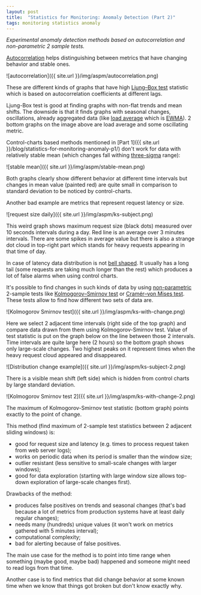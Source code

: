 ```yaml
---
layout: post
title:  "Statistics for Monitoring: Anomaly Detection (Part 2)"
tags: monitoring statistics anomaly
---
```


_Experimental anomaly detection methods based on autocorrelation and non-parametric 2 sample tests._

[Autocorrelation](http://en.wikipedia.org/wiki/Autocorrelation) helps distinguishing between metrics that have changing behavior and stable ones.

![autocorrelation]({{ site.url }}/img/aspm/autocorrelation.png)

These are different kinds of graphs that have high [Ljung–Box test](http://en.wikipedia.org/wiki/Ljung-Box_test) statistic which is based on autocorrelation coefficients at different lags.

Ljung-Box test is good at finding graphs with non-flat trends and mean shifts. The downside is that it finds graphs with seasonal changes, oscillations, already aggregated data (like [load average](http://en.wikipedia.org/wiki/Load_%28computing%29) which is [EWMA](http://en.wikipedia.org/wiki/EWMA#Exponential_moving_average)). 2 bottom graphs on the image above are load average and some oscillating metric.

Control-charts based methods mentioned in [Part 1]({{ site.url }}/blog/statistics-for-monitoring-anomaly-p1/) don't work for data with relatively stable mean (which changes fall withing [three-sigma](http://en.wikipedia.org/wiki/68%E2%80%9395%E2%80%9399.7_rule) range):

![stable mean]({{ site.url }}/img/aspm/stable-mean.png)

Both graphs clearly show different behavior at different time intervals but changes in mean value (painted red) are quite small in comparison to standard deviation to be noticed by control-charts.

Another bad example are metrics that represent request latency or size.

![request size daily]({{ site.url }}/img/aspm/ks-subject.png)

This weird graph shows maximum request size (black dots) measured over 10 seconds intervals during a day. Red line is an average over 3 minutes intervals. There are some spikes in average value but there is also a strange dot cloud in top-right part which stands for heavy requests appearing in that time of day.

In case of latency data distribution is not [bell shaped](http://en.wikipedia.org/wiki/Normal_distribution). It usually has a long tail (some requests are taking much longer than the rest) which produces a lot of false alarms when using control charts. 

It's possible to find changes in such kinds of data by using [non-parametric](http://en.wikipedia.org/wiki/Non-parametric_statistics) 2-sample tests like [Kolmogorov–Smirnov test](http://en.wikipedia.org/wiki/Kolmogorov%E2%80%93Smirnov_test) or [Cramér–von Mises test](http://en.wikipedia.org/wiki/Cram%C3%A9r%E2%80%93von_Mises_criterion). These tests allow to find how different two sets of data are.

![Kolmogorov Smirnov test]({{ site.url }}/img/aspm/ks-with-change.png)

Here we select 2 adjacent time intervals (right side of the top graph) and compare data drawn from them using Kolmogorov-Smirnov test. Value of test statistic is put on the graph below on the line between those 2 intervals. Time intervals are quite large here (2 hours) so the bottom graph shows only large-scale changes. Two highest peaks on it represent times when the heavy request cloud appeared and disappeared.

![Distribution change example]({{ site.url }}/img/aspm/ks-subject-2.png)

There is a visible mean shift (left side) which is hidden from control charts by large standard deviation.

![Kolmogorov Smirnov test 2]({{ site.url }}/img/aspm/ks-with-change-2.png)

The maximum of Kolmogorov-Smirnov test statistic (bottom graph) points exactly to the point of change.

This method (find maximum of 2-sample test statistics between 2 adjacent sliding windows) is:

 * good for request size and latency (e.g. times to process request taken from web server logs);
 * works on periodic data when its period is smaller than the window size;
 * outlier resistant (less sensitive to small-scale changes with larger windows);
 * good for data exploration (starting with large window size allows top-down exploration of large-scale changes first).

Drawbacks of the method:

 * produces false positives on trends and seasonal changes (that's bad because a lot of metrics from production systems have at least daily regular changes);
 * needs many (hundreds) unique values (it won't work on metrics gathered with 5 minutes interval);
 * computational complexity;
 * bad for alerting because of false positives.

The main use case for the method is to point into time range when something (maybe good, maybe bad) happened and someone might need to read logs from that time.

Another case is to find metrics that did change behavior at some known time when we know that things got broken but don't know exactly why.
